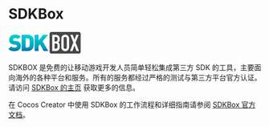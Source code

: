 # SDKBox

![sdkbox](sdkbox/logo.png)

SDKBOX 是免费的让移动游戏开发人员简单轻松集成第三方 SDK 的工具，主要面向海外的各种平台和服务。所有的服务都经过严格的测试与第三方平台官方认证。请访问 [SDKBox 的主页](http://www.sdkbox.com/) 获取更多的信息。

在 Cocos Creator 中使用 SDKBox 的工作流程和详细指南请参阅 [SDKBox 官方文档](http://docs.sdkbox.com/zh/qa/integration-admob-to-creator/)。
